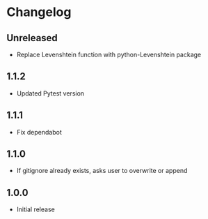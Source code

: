 # Changelog

## Unreleased

- Replace Levenshtein function with python-Levenshtein package

## 1.1.2

- Updated Pytest version

## 1.1.1

- Fix dependabot

## 1.1.0

- If gitignore already exists, asks user to overwrite or append

## 1.0.0

- Initial release

